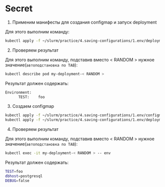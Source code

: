 # Secret

1) Применим манифесты для создания configmap и запуск deployment

Для этого выполним команду:

```bash
kubectl apply -f ~/slurm/practice/4.saving-configurations/1.env/deployment-with-env.yaml
```

2) Проверяем результат

Для этого выполним команду, подставив вместо < RANDOM > нужное значение(`автоподстановка по TAB`):

```bash
kubectl describe pod my-deployment-< RANDOM >
```

Результат должен содержать:

```bash
Environment:
      TEST:    foo
```

3) Создаем configmap

```bash
kubectl apply -f ~/slurm/practice/4.saving-configurations/1.env/configmap.yaml
kubectl apply -f ~/slurm/practice/4.saving-configurations/1.env/deployment-with-env-cm.yaml
```

4) Проверяем результат

Для этого выполним команду, подставив вместо < RANDOM > нужное значение(`автоподстановка по TAB`):

```bash
kubectl exec -it my-deployment-< RANDOM > -- env
```

Результат должен содержать:

```bash
TEST=foo
dbhost=postgresql
DEBUG=false
```
